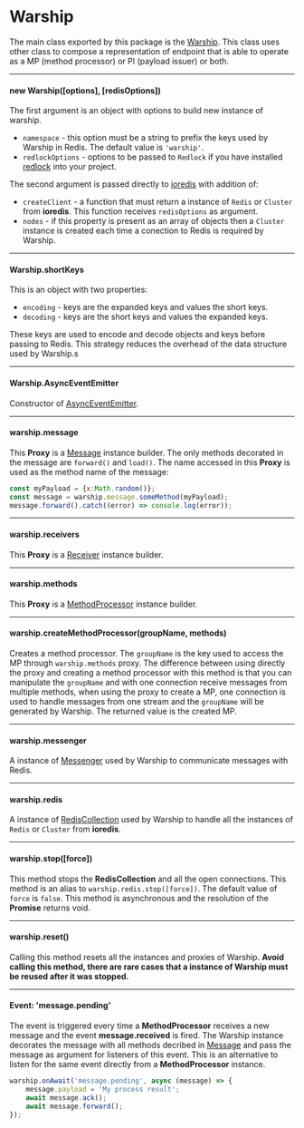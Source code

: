# Warship

The main class exported by this package is the [Warship](api-documentation/warship.md). This class uses other class to compose a representation of endpoint that is able to operate as a MP (method processor) or PI (payload issuer) or both.

---------------------------------

#### new Warship([options], [redisOptions])

The first argument is an object with options to build new instance of warship.

- `namespace` - this option must be a string to prefix the keys used by Warship in Redis. The default value is `'warship'`.
- `redlockOptions` - options to be passed to `Redlock` if you have installed [redlock](https://www.npmjs.com/package/redlock) into your project.

The second argument is passed directly to [ioredis](https://github.com/luin/ioredis/) with addition of:

- `createClient` - a function that must return a instance of `Redis` or `Cluster` from **ioredis**. This function receives `redisOptions` as argument.
- `nodes` - if this property is present as an array of objects then a `Cluster` instance is created each time a conection to Redis is required by Warship.

---------------------------------

#### Warship.shortKeys

This is an object with two properties:

- `encoding` - keys are the expanded keys and values the short keys.
- `decoding` - keys are the short keys and values the expanded keys.

These keys are used to encode and decode objects and keys before passing to Redis. This strategy reduces the overhead of the data structure used by Warship.s

---------------------------------

#### Warship.AsyncEventEmitter

Constructor of [AsyncEventEmitter](api-documentation/async-event-emitter.md).

---------------------------------

#### warship.message

This **Proxy** is a [Message](api-documentation/message.md) instance builder. The only methods decorated in the message are `forward()` and `load()`. The name accessed in this **Proxy** is used as the method name of the message:

```javascript
const myPayload = {x:Math.random()};
const message = warship.message.someMethod(myPayload);
message.forward().catch((error) => console.log(error));
```

---------------------------------

#### warship.receivers

This **Proxy** is a [Receiver](api-documentation/receiver.md) instance builder.

---------------------------------

#### warship.methods

This **Proxy** is a [MethodProcessor](api-documentation/method-processor.md) instance builder.

---------------------------------

#### warship.createMethodProcessor(groupName, methods)

Creates a method processor. The `groupName` is the key used to access the MP through `warship.methods` proxy. The difference between using directly the proxy and creating a method processor with this method is that you can manipulate the `groupName` and with one connection receive messages from multiple methods, when using the proxy to create a MP, one connection is used to handle messages from one stream and the `groupName` will be generated by Warship. The returned value is the created MP.

---------------------------------

#### warship.messenger

A instance of [Messenger](api-documentation/messenger.md) used by Warship to communicate messages with Redis.

---------------------------------

#### warship.redis

A instance of [RedisCollection](api-documentation/redis-collection.md) used by Warship to handle all the instances of `Redis` or `Cluster` from **ioredis**.

---------------------------------

#### warship.stop([force])

This method stops the **RedisCollection** and all the open connections. This method is an alias to `warship.redis.stop([force])`. The default value of `force` is `false`. This method is asynchronous and the resolution of the **Promise** returns void.

---------------------------------

#### warship.reset()

Calling this method resets all the instances and proxies of Warship. **Avoid calling this method, there are rare cases that a instance of Warship must be reused after it was stopped.**

---------------------------------

#### Event: 'message.pending'

The event is triggered every time a **MethodProcessor** receives a new message and the event **message.received** is fired. The Warship instance decorates the message with all methods decribed in [Message](api-documentation/message.md) and pass the message as argument for listeners of this event. This is an alternative to listen for the same event directly from a **MethodProcessor** instance.

```javascript
warship.onAwait('message.pending', async (message) => {
	message.payload = 'My process result';
	await message.ack();
	await message.forward();
});
```